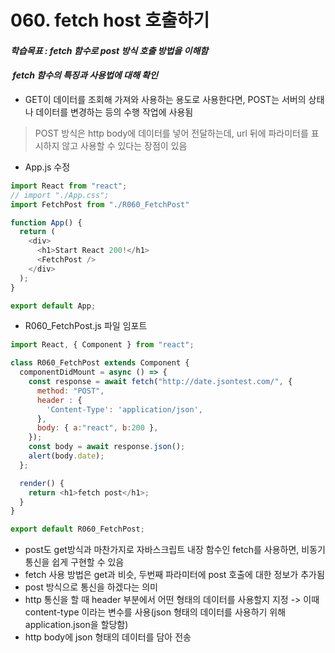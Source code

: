 # 060. fetch host 호출하기

#### **_학습목표 : fetch 함수로 post 방식 호출 방법을 이해함_**

####  **_fetch 함수의 특징과 사용법에 대해 확인_** 

-   GET이 데이터를 조회해 가져와 사용하는 용도로 사용한다면, POST는 서버의 상태나 데이터를 변경하는 등의 수행 작업에 사용됨

> POST 방식은 http body에 데이터를 넣어 전달하는데, url 뒤에 파라미터를 표시하지 않고 사용할 수 있다는 장점이 있음

-   App.js 수정

```js
import React from "react";
// import "./App.css";
import FetchPost from "./R060_FetchPost"

function App() {
  return (
    <div>
      <h1>Start React 200!</h1>
      <FetchPost />
    </div>
  );
}

export default App;

```

  
  
  

-   R060_FetchPost.js 파일 임포트  
      
      
      
    

```js
import React, { Component } from "react";

class R060_FetchPost extends Component {
  componentDidMount = async () => {
    const response = await fetch("http://date.jsontest.com/", {
      method: "POST",
      header : {
        'Content-Type': 'application/json',
      },
      body: { a:"react", b:200 },
    });
    const body = await response.json();
    alert(body.date);
  };

  render() {
    return <h1>fetch post</h1>;
  }
}

export default R060_FetchPost;

```

-   post도 get방식과 마찬가지로 자바스크립트 내장 함수인 fetch를 사용하면, 비동기 통신을 쉽게 구현할 수 있음
-   fetch 사용 방법은 get과 비슷, 두번째 파라미터에 post 호출에 대한 정보가 추가됨
-   post 방식으로 통신을 하겠다는 의미
-   http 통신을 할 때 header 부분에서 어떤 형태의 데이터를 사용할지 지정 -> 이때 content-type 이라는 변수를 사용(json 형태의 데이터를 사용하기 위해 application.json을 할당함)
-   http body에 json 형태의 데이터를 담아 전송

